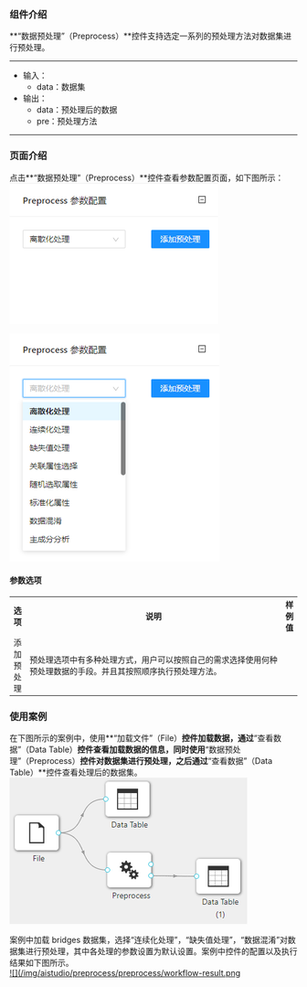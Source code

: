 ### 组件介绍
**“数据预处理”（Preprocess）**控件支持选定一系列的预处理方法对数据集进行预处理。

<hr/>

- 输入：
  - data：数据集
- 输出：
  - data：预处理后的数据
  - pre：预处理方法

<hr/>


### 页面介绍
点击**“数据预处理”（Preprocess）**控件查看参数配置页面，如下图所示：  
[ ![](/img/aistudio/preprocess/preprocess/param1.png) ](/img/aistudio/preprocess/preprocess/param1.png)

[ ![](/img/aistudio/preprocess/preprocess/param2.png) ](/img/aistudio/preprocess/preprocess/param2.png)


#### 参数选项
<table>
  <tr>
    <th>选项</th>
    <th width="650">说明</th>
    <th>样例值</th>
  </tr>
  <tr>
      <td>添加预处理</td> 
      <td>
      预处理选项中有多种处理方式，用户可以按照自己的需求选择使用何种预处理数据的手段。并且其按照顺序执行预处理方法。
      </td> 
      <td></td>
  </tr>
</table>

### 使用案例
在下图所示的案例中，使用**“加载文件”（File）**控件加载数据，通过**“查看数据”（Data Table）**控件查看加载数据的信息，同时使用**“数据预处理”（Preprocess）**控件对数据集进行预处理，之后通过**“查看数据”（Data Table）**控件查看处理后的数据集。   
[ ![](/img/aistudio/preprocess/preprocess/workflow.png) ](/img/aistudio/preprocess/preprocess/workflow.png)

案例中加载 bridges 数据集，选择“连续化处理”，“缺失值处理”，“数据混淆”对数据集进行预处理，其中各处理的参数设置为默认设置。案例中控件的配置以及执行结果如下图所示。    
[ ![](/img/aistudio/preprocess/preprocess/workflow-result.png ](/img/aistudio/preprocess/preprocess/workflow-result.png)